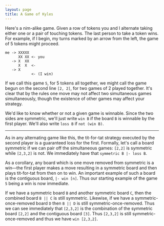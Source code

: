 ```yaml
---
layout: page
title: A Game of Kyles
---
```


Here's a nim-alike game. Given a row of tokens you and I alternate
taking either one or a pair of touching tokens. The last person to
take a token wins. For example, if I begin, my turns marked by an
arrow from the left, the game of 5 tokens might proceed.

```
me -> XXXXX
      XX XX <- you
   -> X  XX
      X  X  <-
   -> X
            <- (I win)
```

If we call this game `5`, for 5 tokens all together, we might call the
game begun on the second line `[2, 2]`, for two games of 2 played
together. It's clear that by the rules one move may not affect two
simultaneous games simultaneously, though the existence of other games
may affect your strategy.

We'd like to know whether or not a given game is winnable. Since the
two sides are symmetric, we'll just write `win B` if the board `B` is
winnable by the first player. We'll also write `loss B` if `not (win
B)`.

---

As in any alternating game like this, the tit-for-tat strategy
executed by the second player is a guaranteed loss for the first.
Formally, let's call a board symmetric if we can pair off the
simultaneous games: `[2,2]` is symmetric while `[2,3,2]` is not. We
immediately have that `symmetric B |- loss B`.

As a corollary, any board which is one move removed from symmetric is
a win—the first player makes a move resulting in a symmetric board and
then plays tit-for-tat from then on to win. An important example of
such a board is the contiguous board, `|- win [n]`. Thus our starting
example of the game `5` being a win is now immediate.

If we have a symmetric board `B` and another symmetric board `C`, then
the combined board `B || C` is still symmetric. Likewise, if we have a
symmetric-once-removed board `D` then `B || D` is still
symmetric-once-removed. Thus we can see immediately that `[2,3,2]` is
the combination of the symmetric board `[2,2]` and the contiguous
board `[3]`. Thus `[2,3,2]` is still symmetric-once-removed and thus
we have `win [2,3,2]`.

<!-- Even more powerfully, if we have a board which can be decomposed as `B -->
<!-- || C` for a symmetric board `C` then `win (B || C)` iff `win B`. We -->
<!-- can prove this by induction on the size of `C`. -->

<!-- 1. If `C` is `[]` then we have `win B` iff `win B`. -->
<!-- 2. Otherwise, we can choose our move as taking a token from either `B` -->
<!--    or `C`. Let's first choose `C`. -->
<!--    * Our opponent could respond using the tit-for-tat strategy. This -->
<!--      gives us a new situation `B || C'` where `C'` is two tokens -->
<!--      smaller than `C` but still symmetric. We apply the inductive -->
<!--      hypothesis. -->
<!--    * Our opponent could pick a token from `B`. -->
<!--      * If `win B` holds then now we've got the chance to play `B' || -->
<!--        C'` where `loss B'` holds and `C'` is symmetric-once-removed. -->
<!--        We choose to play tit-for-tat on `C'` then our opponent holds -->
<!--        `B' || C''` where `C''` is symmetric and by the inductive -->
<!--        hypothesis we'll have shown `win (B || C)`. -->
<!--      * If `loss B` holds then now we've got the chance to play `B' || -->
<!--        C'` where `win B'` holds and `C'` is symmetric-once-removed. -->
<!--        * If we play appropriately for `B'` and the opponent sees `B'' -->
<!--          || C'` where `loss B''` and `C'` is symmetric-once-removed. If -->
<!--          they play tit-for-tat on `C'` then we'll have `B'' | C''` and -->
<!--          have a loss by the inductive hypothesis. -->
<!--        * If we play tit-for-tat on `C'` then the opponent sees `B' || -->
<!--          C''` and wins by the inductive hypothesis. -->
<!--        *  -->
